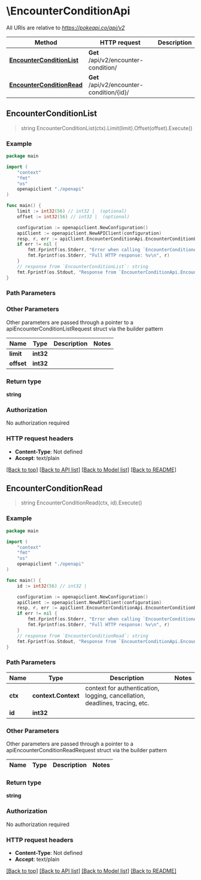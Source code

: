 # \EncounterConditionApi

All URIs are relative to *https://pokeapi.co/api/v2*

Method | HTTP request | Description
------------- | ------------- | -------------
[**EncounterConditionList**](EncounterConditionApi.md#EncounterConditionList) | **Get** /api/v2/encounter-condition/ | 
[**EncounterConditionRead**](EncounterConditionApi.md#EncounterConditionRead) | **Get** /api/v2/encounter-condition/{id}/ | 



## EncounterConditionList

> string EncounterConditionList(ctx).Limit(limit).Offset(offset).Execute()



### Example

```go
package main

import (
    "context"
    "fmt"
    "os"
    openapiclient "./openapi"
)

func main() {
    limit := int32(56) // int32 |  (optional)
    offset := int32(56) // int32 |  (optional)

    configuration := openapiclient.NewConfiguration()
    apiClient := openapiclient.NewAPIClient(configuration)
    resp, r, err := apiClient.EncounterConditionApi.EncounterConditionList(context.Background()).Limit(limit).Offset(offset).Execute()
    if err != nil {
        fmt.Fprintf(os.Stderr, "Error when calling `EncounterConditionApi.EncounterConditionList``: %v\n", err)
        fmt.Fprintf(os.Stderr, "Full HTTP response: %v\n", r)
    }
    // response from `EncounterConditionList`: string
    fmt.Fprintf(os.Stdout, "Response from `EncounterConditionApi.EncounterConditionList`: %v\n", resp)
}
```

### Path Parameters



### Other Parameters

Other parameters are passed through a pointer to a apiEncounterConditionListRequest struct via the builder pattern


Name | Type | Description  | Notes
------------- | ------------- | ------------- | -------------
 **limit** | **int32** |  | 
 **offset** | **int32** |  | 

### Return type

**string**

### Authorization

No authorization required

### HTTP request headers

- **Content-Type**: Not defined
- **Accept**: text/plain

[[Back to top]](#) [[Back to API list]](../README.md#documentation-for-api-endpoints)
[[Back to Model list]](../README.md#documentation-for-models)
[[Back to README]](../README.md)


## EncounterConditionRead

> string EncounterConditionRead(ctx, id).Execute()



### Example

```go
package main

import (
    "context"
    "fmt"
    "os"
    openapiclient "./openapi"
)

func main() {
    id := int32(56) // int32 | 

    configuration := openapiclient.NewConfiguration()
    apiClient := openapiclient.NewAPIClient(configuration)
    resp, r, err := apiClient.EncounterConditionApi.EncounterConditionRead(context.Background(), id).Execute()
    if err != nil {
        fmt.Fprintf(os.Stderr, "Error when calling `EncounterConditionApi.EncounterConditionRead``: %v\n", err)
        fmt.Fprintf(os.Stderr, "Full HTTP response: %v\n", r)
    }
    // response from `EncounterConditionRead`: string
    fmt.Fprintf(os.Stdout, "Response from `EncounterConditionApi.EncounterConditionRead`: %v\n", resp)
}
```

### Path Parameters


Name | Type | Description  | Notes
------------- | ------------- | ------------- | -------------
**ctx** | **context.Context** | context for authentication, logging, cancellation, deadlines, tracing, etc.
**id** | **int32** |  | 

### Other Parameters

Other parameters are passed through a pointer to a apiEncounterConditionReadRequest struct via the builder pattern


Name | Type | Description  | Notes
------------- | ------------- | ------------- | -------------


### Return type

**string**

### Authorization

No authorization required

### HTTP request headers

- **Content-Type**: Not defined
- **Accept**: text/plain

[[Back to top]](#) [[Back to API list]](../README.md#documentation-for-api-endpoints)
[[Back to Model list]](../README.md#documentation-for-models)
[[Back to README]](../README.md)

